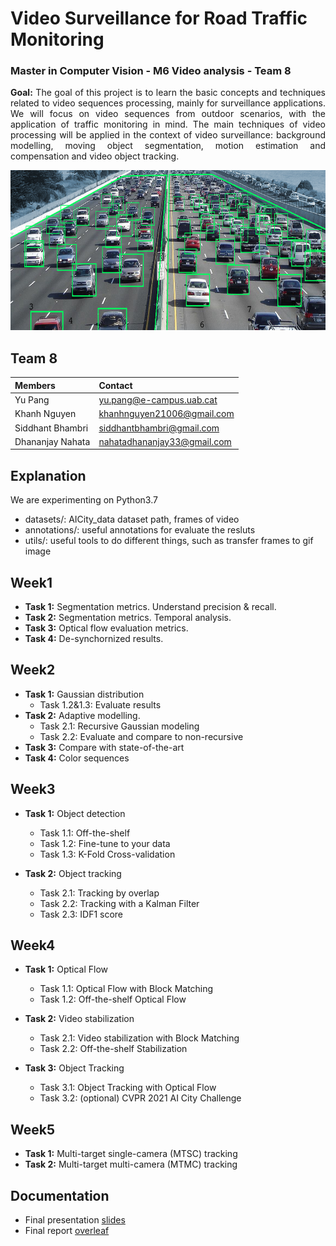 # Video Surveillance for Road Traffic Monitoring
### Master in Computer Vision - M6 Video analysis - Team 8
<p align="justify"><b>Goal:</b> The goal of this project is to learn the basic concepts and techniques related to video sequences processing, mainly for surveillance applications. We will focus on video sequences from outdoor scenarios, with the application of traffic monitoring in mind. The main techniques of video processing will be applied in the context of video surveillance: background modelling, moving object segmentation, motion estimation and compensation and video object tracking.</p>

<p align="center">
<img src="https://github.com/mcv-m6-video/mcv-m6-2021-team8/blob/main/figs/unnamed.png" alt="Example on highway dataset" height="256">
</p>

## Team 8
| Members | Contact |
| :---         |   :---    | 
| Yu Pang   | yu.pang@e-campus.uab.cat | 
| Khanh Nguyen    | khanhnguyen21006@gmail.com  |
| Siddhant Bhambri    | siddhantbhambri@gmail.com  |
| Dhananjay Nahata | nahatadhananjay33@gmail.com |


## Explanation
We are experimenting on Python3.7 
- datasets/: AICity_data dataset path, frames of video
- annotations/: useful annotations for evaluate the resluts
- utils/: useful tools to do different things, such as transfer frames to gif image 

## Week1
- **Task 1:** Segmentation metrics. Understand precision & recall.
- **Task 2:** Segmentation metrics. Temporal analysis.
- **Task 3:** Optical flow evaluation metrics.
- **Task 4:** De-synchornized results.


## Week2
- **Task 1:** Gaussian distribution
  - Task 1.2&1.3: Evaluate results 
- **Task 2:** Adaptive modelling.
  - Task 2.1: Recursive Gaussian modeling
  - Task 2.2: Evaluate and compare to non-recursive
- **Task 3:** Compare with state-of-the-art
- **Task 4:** Color sequences


## Week3
- **Task 1:** Object detection
  - Task 1.1: Off-the-shelf
  - Task 1.2: Fine-tune to your data
  - Task 1.3: K-Fold Cross-validation

- **Task 2:** Object tracking
  - Task 2.1: Tracking by overlap
  - Task 2.2: Tracking with a Kalman Filter
  - Task 2.3: IDF1 score


## Week4
- **Task 1:** Optical Flow
  - Task 1.1: Optical Flow with Block Matching
  - Task 1.2: Off-the-shelf Optical Flow

- **Task 2:** Video stabilization
  - Task 2.1: Video stabilization with Block Matching
  - Task 2.2: Off-the-shelf Stabilization

- **Task 3:** Object Tracking
  - Task 3.1: Object Tracking with Optical Flow
  - Task 3.2: (optional) CVPR 2021 AI City Challenge


## Week5
- **Task 1:** Multi-target single-camera (MTSC) tracking
- **Task 2:** Multi-target multi-camera (MTMC) tracking

## Documentation
- Final presentation [slides](https://docs.google.com/presentation/d/1CSIHvl6O1nKvgMe66rGu84ow8gGwDmrH4CdYMPKjN9U/edit?usp=sharing)
- Final report [overleaf](https://www.overleaf.com/read/gcdqgfxgrtxm)



